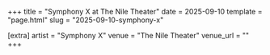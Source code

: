 +++
title = "Symphony X at The Nile Theater"
date = 2025-09-10
template = "page.html"
slug = "2025-09-10-symphony-x"

[extra]
artist = "Symphony X"
venue = "The Nile Theater"
venue_url = ""
+++
